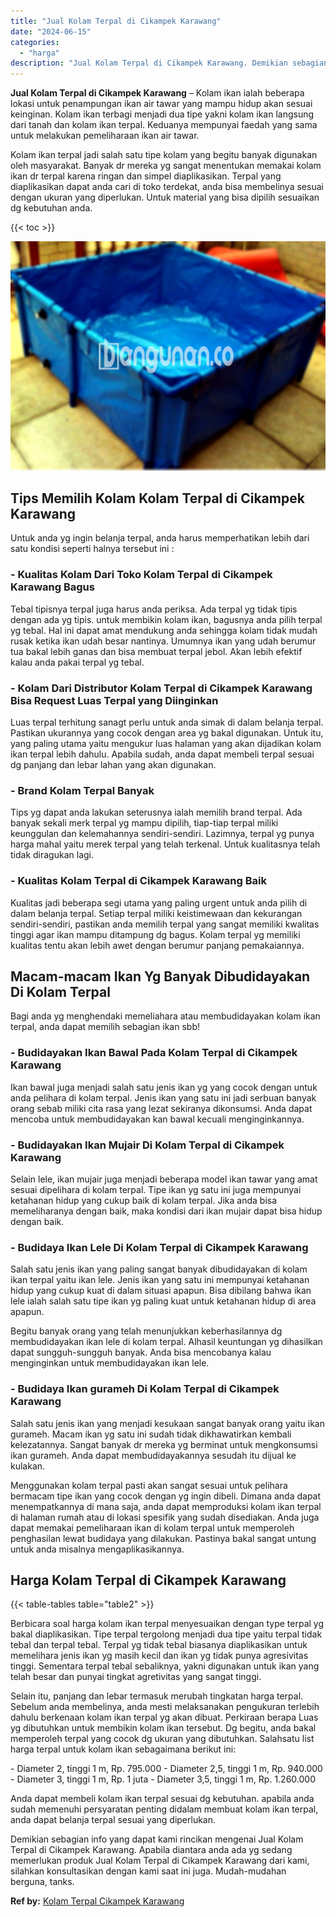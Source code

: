 ```yaml
---
title: "Jual Kolam Terpal di Cikampek Karawang"
date: "2024-06-15"
categories: 
  - "harga"
description: "Jual Kolam Terpal di Cikampek Karawang. Demikian sebagian info yang dapat kami rincikan mengenai Jual Kolam Terpal di Cikampek Karawang. Apabila diantara and..."
---
```


**Jual Kolam Terpal di Cikampek Karawang** – Kolam ikan ialah beberapa lokasi untuk penampungan ikan air tawar yang mampu hidup akan sesuai keinginan. Kolam ikan terbagi menjadi dua tipe yakni kolam ikan langsung dari tanah dan kolam ikan terpal. Keduanya mempunyai faedah yang sama untuk melakukan pemeliharaan ikan air tawar.

Kolam ikan terpal jadi salah satu tipe kolam yang begitu banyak digunakan oleh masyarakat. Banyak dr mereka yg sangat menentukan memakai kolam ikan dr terpal karena ringan dan simpel diaplikasikan. Terpal yang diaplikasikan dapat anda cari di toko terdekat, anda bisa membelinya sesuai dengan ukuran yang diperlukan. Untuk material yang bisa dipilih sesuaikan dg kebutuhan anda.

{{< toc >}}

![Jual Kolam Terpal di Cikampek Karawang](/images/jual-kolam-terpal-29.png)

## Tips Memilih Kolam Kolam Terpal di Cikampek Karawang

Untuk anda yg ingin belanja terpal, anda harus memperhatikan lebih dari satu kondisi seperti halnya tersebut ini :

### \- Kualitas Kolam Dari Toko Kolam Terpal di Cikampek Karawang Bagus

Tebal tipisnya terpal juga harus anda periksa. Ada terpal yg tidak tipis dengan ada yg tipis. untuk membikin kolam ikan, bagusnya anda pilih terpal yg tebal. Hal ini dapat amat mendukung anda sehingga kolam tidak mudah rusak ketika ikan udah besar nantinya. Umumnya ikan yang udah berumur tua bakal lebih ganas dan bisa membuat terpal jebol. Akan lebih efektif kalau anda pakai terpal yg tebal.

### \- Kolam Dari Distributor Kolam Terpal di Cikampek Karawang Bisa Request Luas Terpal yang Diinginkan

Luas terpal terhitung sanagt perlu untuk anda simak di dalam belanja terpal. Pastikan ukurannya yang cocok dengan area yg bakal digunakan. Untuk itu, yang paling utama yaitu mengukur luas halaman yang akan dijadikan kolam ikan terpal lebih dahulu. Apabila sudah, anda dapat membeli terpal sesuai dg panjang dan lebar lahan yang akan digunakan.

### \- Brand Kolam Terpal Banyak

Tips yg dapat anda lakukan seterusnya ialah memilih brand terpal. Ada banyak sekali merk terpal yg mampu dipilih, tiap-tiap terpal miliki keunggulan dan kelemahannya sendiri-sendiri. Lazimnya, terpal yg punya harga mahal yaitu merek terpal yang telah terkenal. Untuk kualitasnya telah tidak diragukan lagi.

### \- Kualitas Kolam Terpal di Cikampek Karawang Baik

Kualitas jadi beberapa segi utama yang paling urgent untuk anda pilih di dalam belanja terpal. Setiap terpal miliki keistimewaan dan kekurangan sendiri-sendiri, pastikan anda memilih terpal yang sangat memiliki kwalitas tinggi agar ikan mampu ditampung dg bagus. Kolam terpal yg memiliki kualitas tentu akan lebih awet dengan berumur panjang pemakaiannya.

## Macam-macam Ikan Yg Banyak Dibudidayakan Di Kolam Terpal

Bagi anda yg menghendaki memeliahara atau membudidayakan kolam ikan terpal, anda dapat memilih sebagian ikan sbb!

### \- Budidayakan Ikan Bawal Pada Kolam Terpal di Cikampek Karawang

Ikan bawal juga menjadi salah satu jenis ikan yg yang cocok dengan untuk anda pelihara di kolam terpal. Jenis ikan yang satu ini jadi serbuan banyak orang sebab miliki cita rasa yang lezat sekiranya dikonsumsi. Anda dapat mencoba untuk membudidayakan kan bawal kecuali menginginkannya.

### \- Budidayakan Ikan Mujair Di Kolam Terpal di Cikampek Karawang

Selain lele, ikan mujair juga menjadi beberapa model ikan tawar yang amat sesuai dipelihara di kolam terpal. Tipe ikan yg satu ini juga mempunyai ketahanan hidup yang cukup baik di kolam terpal. Jika anda bisa memeliharanya dengan baik, maka kondisi dari ikan mujair dapat bisa hidup dengan baik.

### \- Budidaya Ikan Lele Di Kolam Terpal di Cikampek Karawang

Salah satu jenis ikan yang paling sangat banyak dibudidayakan di kolam ikan terpal yaitu ikan lele. Jenis ikan yang satu ini mempunyai ketahanan hidup yang cukup kuat di dalam situasi apapun. Bisa dibilang bahwa ikan lele ialah salah satu tipe ikan yg paling kuat untuk ketahanan hidup di area apapun.

Begitu banyak orang yang telah menunjukkan keberhasilannya dg membudidayakan ikan lele di kolam terpal. Alhasil keuntungan yg dihasilkan dapat sungguh-sungguh banyak. Anda bisa mencobanya kalau menginginkan untuk membudidayakan ikan lele.

### \- Budidaya Ikan gurameh Di Kolam Terpal di Cikampek Karawang

Salah satu jenis ikan yang menjadi kesukaan sangat banyak orang yaitu ikan gurameh. Macam ikan yg satu ini sudah tidak dikhawatirkan kembali kelezatannya. Sangat banyak dr mereka yg berminat untuk mengkonsumsi ikan gurameh. Anda dapat membudidayakannya sesudah itu dijual ke kulakan.

Menggunakan kolam terpal pasti akan sangat sesuai untuk pelihara bermacam tipe ikan yang cocok dengan yg ingin dibeli. Dimana anda dapat menempatkannya di mana saja, anda dapat memproduksi kolam ikan terpal di halaman rumah atau di lokasi spesifik yang sudah disediakan. Anda juga dapat memakai pemeliharaan ikan di kolam terpal untuk memperoleh penghasilan lewat budidaya yang dilakukan. Pastinya bakal sangat untung untuk anda misalnya mengaplikasikannya.

## Harga Kolam Terpal di Cikampek Karawang

{{< table-tables table="table2" >}}

Berbicara soal harga kolam ikan terpal menyesuaikan dengan type terpal yg bakal diaplikasikan. Tipe terpal tergolong menjadi dua tipe yaitu terpal tidak tebal dan terpal tebal. Terpal yg tidak tebal biasanya diaplikasikan untuk memelihara jenis ikan yg masih kecil dan ikan yg tidak punya agresivitas tinggi. Sementara terpal tebal sebaliknya, yakni digunakan untuk ikan yang telah besar dan punyai tingkat agretivitas yang sangat tinggi.

Selain itu, panjang dan lebar termasuk merubah tingkatan harga terpal. Sebelum anda membelinya, anda mesti melaksanakan pengukuran terlebih dahulu berkenaan kolam ikan terpal yg akan dibuat. Perkiraan berapa Luas yg dibutuhkan untuk membikin kolam ikan tersebut. Dg begitu, anda bakal memperoleh terpal yang cocok dg ukuran yang dibutuhkan. Salahsatu list harga terpal untuk kolam ikan sebagaimana berikut ini:

\- Diameter 2, tinggi 1 m, Rp. 795.000 - Diameter 2,5, tinggi 1 m, Rp. 940.000 - Diameter 3, tinggi 1 m, Rp. 1 juta - Diameter 3,5, tinggi 1 m, Rp. 1.260.000

Anda dapat membeli kolam ikan terpal sesuai dg kebutuhan. apabila anda sudah memenuhi persyaratan penting didalam membuat kolam ikan terpal, anda dapat belanja terpal sesuai yang diperlukan.

Demikian sebagian info yang dapat kami rincikan mengenai Jual Kolam Terpal di Cikampek Karawang. Apabila diantara anda ada yg sedang memerlukan produk Jual Kolam Terpal di Cikampek Karawang dari kami, silahkan konsultasikan dengan kami saat ini juga. Mudah-mudahan berguna, tanks.

**Ref by:** [Kolam Terpal Cikampek Karawang](https://id.wikipedia.org/wiki/Kolam)

